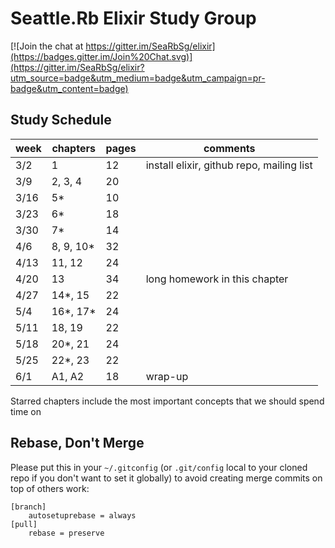 # Seattle.Rb Elixir Study Group

[![Join the chat at https://gitter.im/SeaRbSg/elixir](https://badges.gitter.im/Join%20Chat.svg)](https://gitter.im/SeaRbSg/elixir?utm_source=badge&utm_medium=badge&utm_campaign=pr-badge&utm_content=badge)

## Study Schedule

week | chapters   | pages | comments
-----|------------|-------|---------
3/2  | 1          | 12    | install elixir, github repo, mailing list
3/9  | 2, 3, 4    | 20    |
3/16 | 5\*        | 10    |
3/23 | 6\*        | 18    |
3/30 | 7\*        | 14    |
4/6  | 8, 9, 10\* | 32    |
4/13 | 11, 12     | 24    |
4/20 | 13         | 34    | long homework in this chapter
4/27 | 14\*, 15   | 22    |
5/4  | 16\*, 17\* | 24    |
5/11 | 18, 19     | 22    |
5/18 | 20\*, 21   | 24    |
5/25 | 22\*, 23   | 22    |
6/1  | A1, A2     | 18    | wrap-up

Starred chapters include the most important concepts that we should spend time on

## Rebase, Don't Merge

Please put this in your `~/.gitconfig` (or `.git/config` local to your
cloned repo if you don't want to set it globally) to avoid creating
merge commits on top of others work:

```
[branch]
	autosetuprebase = always
[pull]
	rebase = preserve
```
